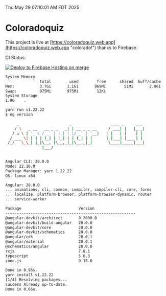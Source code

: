 Thu May 29 07:10:01 AM EDT 2025

# Coloradoquiz


This project is live at [https://coloradoquiz.web.app](https://coloradoquiz.web.app "colorado!") thanks to Firebase.

CI Status: 

[![Deploy to Firebase Hosting on merge](https://github.com/teamkushal/coloradoquiz/actions/workflows/firebase-hosting-merge.yml/badge.svg)](https://github.com/teamkushal/coloradoquiz/actions/workflows/firebase-hosting-merge.yml)

```bash
System Memory
               total        used        free      shared  buff/cache   available
Mem:           3.7Gi       1.1Gi       969Mi        51Mi       2.0Gi       2.6Gi
Swap:          975Mi       975Mi        12Ki
System Storage
1.9G	.
```
```bash
yarn run v1.22.22
$ ng version

     _                      _                 ____ _     ___
    / \   _ __   __ _ _   _| | __ _ _ __     / ___| |   |_ _|
   / △ \ | '_ \ / _` | | | | |/ _` | '__|   | |   | |    | |
  / ___ \| | | | (_| | |_| | | (_| | |      | |___| |___ | |
 /_/   \_\_| |_|\__, |\__,_|_|\__,_|_|       \____|_____|___|
                |___/
    

Angular CLI: 20.0.0
Node: 22.16.0
Package Manager: yarn 1.22.22
OS: linux x64

Angular: 20.0.0
... animations, cli, common, compiler, compiler-cli, core, forms
... localize, platform-browser, platform-browser-dynamic, router
... service-worker

Package                         Version
---------------------------------------------------------
@angular-devkit/architect       0.2000.0
@angular-devkit/build-angular   20.0.0
@angular-devkit/core            20.0.0
@angular-devkit/schematics      20.0.0
@angular/cdk                    20.0.1
@angular/material               20.0.1
@schematics/angular             20.0.0
rxjs                            7.8.1
typescript                      5.8.3
zone.js                         0.15.0
    
Done in 0.96s.
yarn install v1.22.22
[1/4] Resolving packages...
success Already up-to-date.
Done in 0.66s.
```
